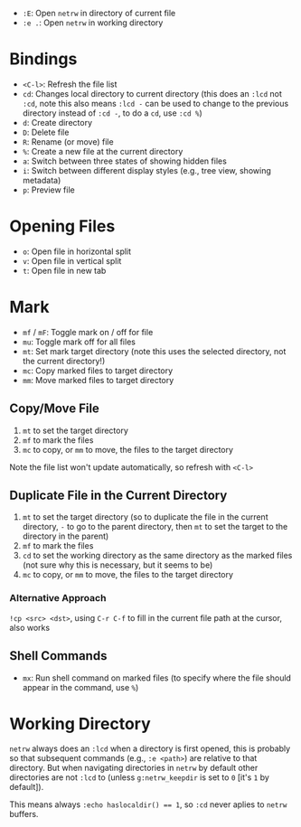 - `:E`: Open `netrw` in directory of current file
- `:e .`: Open `netrw` in working directory

# Bindings

- `<C-l>`: Refresh the file list
- `cd`: Changes local directory to current directory (this does an `:lcd` not `:cd`, note this also means `:lcd -` can be used to change to the previous directory instead of `:cd -`, to do a `cd`, use `:cd %`)
- `d`: Create directory
- `D`: Delete file
- `R`: Rename (or move) file
- `%`: Create a new file at the current directory
- `a`: Switch between three states of showing hidden files
- `i`: Switch between different display styles (e.g., tree view, showing metadata)
- `p`: Preview file

# Opening Files

- `o`: Open file in horizontal split
- `v`: Open file in vertical split
- `t`: Open file in new tab

# Mark

- `mf` / `mF`: Toggle mark on / off for file
- `mu`: Toggle mark off for all files
- `mt`: Set mark target directory (note this uses the selected directory, not the current directory!)
- `mc`: Copy marked files to target directory
- `mm`: Move marked files to target directory

## Copy/Move File

1. `mt` to set the target directory
2. `mf` to mark the files
3. `mc` to copy, or `mm` to move, the files to the target directory

Note the file list won't update automatically, so refresh with `<C-l>`

## Duplicate File in the Current Directory

1. `mt` to set the target directory (so to duplicate the file in the current directory, `-` to go to the parent directory, then `mt` to set the target to the directory in the parent)
2. `mf` to mark the files
3. `cd` to set the working directory as the same directory as the marked files (not sure why this is necessary, but it seems to be)
4. `mc` to copy, or `mm` to move, the files to the target directory

### Alternative Approach

`!cp <src> <dst>`, using `C-r C-f` to fill in the current file path at the cursor, also works

## Shell Commands

- `mx`: Run shell command on marked files (to specify where the file should appear in the command, use `%`)

# Working Directory

`netrw` always does an `:lcd` when a directory is first opened, this is probably so that subsequent commands (e.g., `:e <path>`) are relative to that directory. But when navigating directories in `netrw` by default other directories are not `:lcd` to (unless `g:netrw_keepdir` is set to `0` [it's `1` by default]).

This means always `:echo haslocaldir() == 1`, so `:cd` never aplies to `netrw` buffers.
